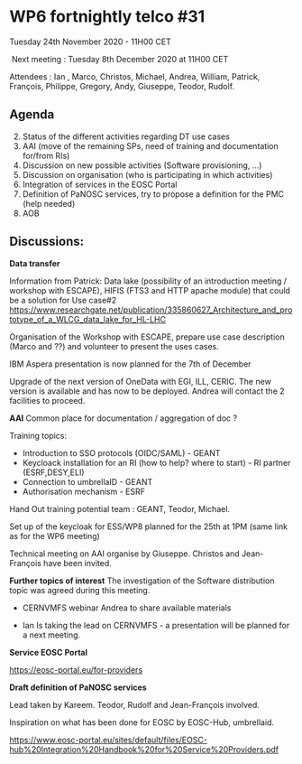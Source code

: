 #  WP6 fortnightly telco #31

Tuesday 24th November 2020 - 11H00 CET

​	Next meeting : Tuesday 8th December 2020 at 11H00 CET

Attendees : Ian , Marco, Christos, Michael, Andrea, William, Patrick, François, Philippe, Gregory, Andy, Giuseppe, Teodor, Rudolf.



## Agenda

2. Status of the different activities regarding DT use cases 
3. AAI (move of the remaining SPs, need of training and documentation for/from RIs)
4. Discussion on new possible activities (Software provisioning, ...)
5. Discussion on organisation (who is participating in which activities)
6. Integration of services in the EOSC Portal 
7. Definition of PaNOSC services, try to propose a definition for the PMC (help needed) 
8. AOB
## Discussions:

**Data transfer**

Information from Patrick: Data lake (possibility of an introduction meeting / workshop with ESCAPE), HIFIS (FTS3 and HTTP apache module) that could be a solution for Use case#2
https://www.researchgate.net/publication/335860627_Architecture_and_prototype_of_a_WLCG_data_lake_for_HL-LHC

Organisation of the Workshop with ESCAPE, prepare use case description (Marco and ??)  and volunteer to present the uses cases.

IBM Aspera presentation is now planned for the 7th of December

Upgrade of the next version of OneData  with EGI, ILL, CERIC. The new version is available and has now to be deployed. Andrea will contact the 2 facilities to proceed.

**AAI**
Common place for documentation / aggregation of doc ?

Training topics: 

- Introduction to SSO protocols (OIDC/SAML)  - GEANT
- Keycloack installation for an RI (how to help? where to start) - RI partner (ESRF,DESY,ELI)
- Connection to umbrellaID - GEANT
- Authorisation mechanism - ESRF

Hand Out training potential team :   GEANT, Teodor, Michael. 

Set up of the keycloak for ESS/WP8 planned for the 25th at 1PM (same link as for the WP6 meeting) 

Technical meeting on AAI organise by Giuseppe. Christos and Jean-François have been invited.



**Further topics of interest**
The investigation of the Software distribution topic was agreed during this meeting.

- CERNVMFS webinar Andrea to share available materials

- Ian Is taking the lead on CERNVMFS - a presentation will be planned for a next meeting.

  

**Service EOSC Portal**

https://eosc-portal.eu/for-providers

**Draft definition of PaNOSC services**

Lead taken by Kareem. Teodor, Rudolf and Jean-François involved.

Inspiration on what has been done for EOSC by EOSC-Hub, umbrellaid.

https://www.eosc-portal.eu/sites/default/files/EOSC-hub%20Integration%20Handbook%20for%20Service%20Providers.pdf